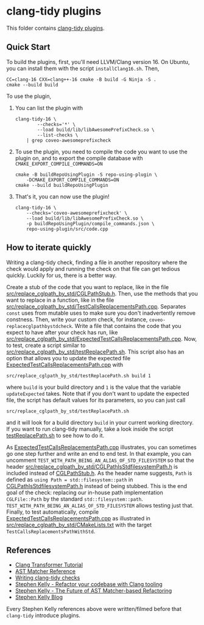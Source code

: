 # clang-tidy plugins

This folder contains [clang-tidy plugins](https://reviews.llvm.org/D111100).

## Quick Start

To build the plugins, first, you'll need LLVM/Clang version 16.
On Ubuntu, you can install them with the script `installClang16.sh`.
Then,

```shell
CC=clang-16 CXX=clang++-16 cmake -B build -G Ninja -S .
cmake --build build
```

To use the plugin,

1. You can list the plugin with
    ```shell
    clang-tidy-16 \
            --checks='*' \
            --load build/lib/libAwesomePrefixCheck.so \
            --list-checks \
        | grep coveo-awesomeprefixcheck
    ```
1. To use the plugin, you need to compile the code you want to use the plugin on, and to export the compile database with `CMAKE_EXPORT_COMPILE_COMMANDS=ON`
    ```shell
    cmake -B buildRepoUsingPlugin -S repo-using-plugin \
        -DCMAKE_EXPORT_COMPILE_COMMANDS=ON
    cmake --build buildRepoUsingPlugin
    ```
1. That's it, you can now use the plugin!
    ```shell
    clang-tidy-16 \
        --checks='coveo-awesomeprefixcheck' \
        --load build/lib/libAwesomePrefixCheck.so \
        -p buildRepoUsingPlugin/compile_commands.json \
        repo-using-plugin/src/code.cpp
    ```

## How to iterate quickly

Writing a clang-tidy check, finding a file in another repository where the check would apply and running the check on that file can get tedious quickly.
Luckily for us, there is a better way.

Create a stub of the code that you want to replace, like in the file [src/replace_cglpath_by_std/CGLPathStub.h](./src/replace_cglpath_by_std/CGLPathStub.h).
Then, use the methods that you want to replace in a function, like in the file [src/replace_cglpath_by_std/TestCallsReplacementsPath.cpp](./src/replace_cglpath_by_std/TestCallsReplacementsPath.cpp).
Separates `const` uses from mutable uses to make sure you don't inadvertently remove constness.
Then, write your custom check, for instance, `coveo-replacecglpathbystdcheck`.
Write a file that contains the code that you expect to have after your check has run, like [src/replace_cglpath_by_std/ExpectedTestCallsReplacementsPath.cpp](./src/replace_cglpath_by_std/ExpectedTestCallsReplacementsPath.cpp).
Now, to test, create a script similar to [src/replace_cglpath_by_std/testReplacePath.sh](./src/replace_cglpath_by_std/testReplacePath.sh).
This script also has an option that allows you to update the expected file [ExpectedTestCallsReplacementsPath.cpp](./src/replace_cglpath_by_std/ExpectedTestCallsReplacementsPath.cpp) with
```shell
src/replace_cglpath_by_std/testReplacePath.sh build 1
```
where `build` is your build directory and `1` is the value that the variable `updateExpected` takes.
Note that if you don't want to update the expected file, the script has default values for its parameters, so you can just call
```shell
src/replace_cglpath_by_std/testReplacePath.sh
```
and it will look for a build directory `build` in your current working directory.
If you want to run clang-tidy manually, take a look inside the script [testReplacePath.sh](./src/replace_cglpath_by_std/testReplacePath.sh) to see how to do it.

As [ExpectedTestCallsReplacementsPath.cpp](./src/replace_cglpath_by_std/ExpectedTestCallsReplacementsPath.cpp) illustrates, you can sometimes go one step further and write an end to end test.
In that example, you can uncomment `TEST_WITH_PATH_BEING_AN_ALIAS_OF_STD_FILESYSTEM` so that the header [src/replace_cglpath_by_std/CGLPathIsStdfilesystemPath.h](./src/replace_cglpath_by_std/CGLPathIsStdfilesystemPath.h) is included instead of [CGLPathStub.h](./src/replace_cglpath_by_std/CGLPathStub.h).
As the header name suggests, `Path` is defined as `using Path = std::filesystem::path` in  [CGLPathIsStdfilesystemPath.h](./src/replace_cglpath_by_std/CGLPathIsStdfilesystemPath.h) instead of being stubbed.
This is the end goal of the check: replacing our in-house path implementation `CGLFile::Path` by the standard `std::filesystem::path`.
`TEST_WITH_PATH_BEING_AN_ALIAS_OF_STD_FILESYSTEM` allows testing just that.
Finally, to test automatically, compile [ExpectedTestCallsReplacementsPath.cpp](./src/replace_cglpath_by_std/ExpectedTestCallsReplacementsPath.cpp) as illustrated in [src/replace_cglpath_by_std/CMakeLists.txt](./src/replace_cglpath_by_std/CMakeLists.txt) with the target `TestCallsReplacementsPathWithStd`.

## References

- [Clang Transformer Tutorial](https://intel.github.io/llvm-docs/clang/ClangTransformerTutorial.html)
- [AST Matcher Reference](https://clang.llvm.org/docs/LibASTMatchersReference.html)
- [Writing clang-tidy checks](https://clang.llvm.org/extra/clang-tidy/Contributing.html#out-of-tree-check-plugins)
- [Stephen Kelly - Refactor your codebase with Clang tooling](https://www.youtube.com/watch?v=_T-5pWQVxeE)
- [Stephen Kelly - The Future of AST Matcher-based Refactoring](https://www.youtube.com/watch?v=yqi8U8Q0h2g)
- [Stephen Kelly Blog](https://steveire.wordpress.com/)

Every Stephen Kelly references above were written/filmed before that `clang-tidy` introduce plugins.
